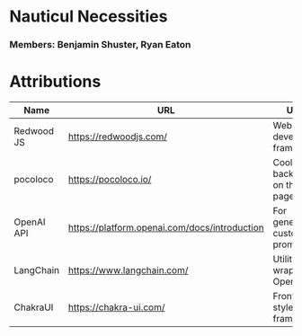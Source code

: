 # Nauticul Necessities

### Members: Benjamin Shuster, Ryan Eaton

# Attributions

| Name       | URL                                           | Usage                             |
|------------|-----------------------------------------------|-----------------------------------|
| Redwood JS | https://redwoodjs.com/                        | Web development framework         |
| pocoloco   | https://pocoloco.io/                          | Cool background on the login page |
| OpenAI API | https://platform.openai.com/docs/introduction | For generating custom prompts     |                            |
| LangChain  | https://www.langchain.com/                    | Utility wrappers for OpenAI API   |
| ChakraUI   | https://chakra-ui.com/                        | Front-end style framework         |
